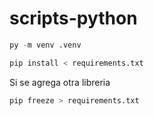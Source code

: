 # scripts-python

```python
py -m venv .venv
```
```python
pip install < requirements.txt
```
Si se agrega otra libreria 

```python
pip freeze > requirements.txt
```
